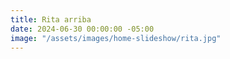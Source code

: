 ```yaml
---
title: Rita arriba
date: 2024-06-30 00:00:00 -05:00
image: "/assets/images/home-slideshow/rita.jpg"
---
```


